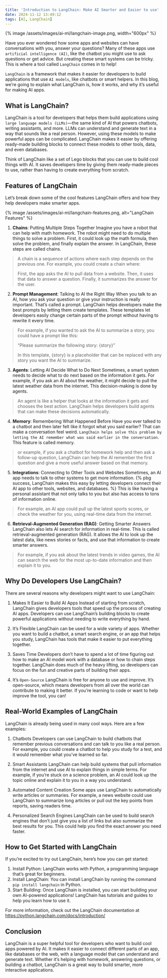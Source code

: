 ```yaml
---
title: 'Introduction to LangChain: Make AI Smarter and Easier to use'
date: 2024-11-12 13:49:12
tags: [AI, LangChain]
---
```


{% image /assets/images/ai-ml/langchain-image.png, width="600px" %}

Have you ever wondered how some apps and websites can have conversations with you, answer your questions? Many of these apps use `artificial intelligence (AI)`, like the chatbot you might use to ask questions or get advice. But creating these smart systems can be tricky. This is where a tool called `LangChain` comes in to help!

`LangChain` is a framework that makes it easier for developers to build applications that use `AI models`, like chatbots or smart helpers. In this blog, we’re going to explain what LangChain is, how it works, and why it’s useful for making AI apps.

## What is LangChain?
LangChain is a tool for developers that helps them build applications using `large language models (LLMs)`—the same kind of AI that powers chatbots, writing assistants, and more. LLMs can understand and generate text in a way that sounds like a real person. However, using these models to make powerful apps can be complicated. LangChain makes it easier by offering ready-made building blocks to connect these models to other tools, data, and even databases.

Think of LangChain like a set of Lego blocks that you can use to build cool things with AI. It saves developers time by giving them ready-made pieces to use, rather than having to create everything from scratch.

## Features of LangChain
Let’s break down some of the cool features LangChain offers and how they help developers make smarter apps.

{% image /assets/images/ai-ml/langchain-features.png, alt="LangChain Features" %}

1. **Chains**: Putting Multiple Steps Together
Imagine you have a robot that can help with math homework. The robot might need to do multiple things to solve a problem. First, it could look up the math formula, then solve the problem, and finally explain the answer. In LangChain, these steps are called chains.
> A chain is a sequence of actions where each step depends on the previous one. For example, you could create a chain where:
>
> First, the app asks the AI to pull data from a website.
> Then, it uses that data to answer a question.
> Finally, it summarizes the answer for the user.

2. **Prompt Management**: Talking to AI the Right Way
When you talk to an AI, how you ask your question or give your instruction is really important. That’s called a prompt. LangChain helps developers make the best prompts by letting them create templates. These templates let developers easily change certain parts of the prompt without having to rewrite it every time.
> For example, if you wanted to ask the AI to summarize a story, you could have a prompt like this:
>
> “Please summarize the following story: {story}”
>
> In this template, {story} is a placeholder that can be replaced with any story you want the AI to summarize.

3. **Agents**: Letting AI Decide What to Do Next
Sometimes, a smart system needs to decide what to do next based on the information it gets. For example, if you ask an AI about the weather, it might decide to pull the latest weather data from the internet. This decision-making is done by agents.
> An agent is like a helper that looks at the information it gets and chooses the best action. LangChain helps developers build agents that can make these decisions automatically.

4. **Memory**: Remembering What Happened Before
Have you ever talked to a chatbot and then later felt like it forgot what you said earlier? That can make a conversation feel weird. `LangChain helps solve this problem by letting the AI remember what was said earlier in the conversation`. This feature is called memory.
> or example, if you ask a chatbot for homework help and then ask a follow-up question, LangChain can help the AI remember the first question and give a more useful answer based on that memory.

5. **Integrations**: Connecting to Other Tools and Websites
Sometimes, an AI app needs to talk to other systems to get more information. {% pbg success, LangChain makes this easy by letting developers connect their AI app to other tools, websites, and databases. %} This is like having a personal assistant that not only talks to you but also has access to tons of information online.
> For example, an AI app could pull up the latest sports scores, or check the weather for you, using real-time data from the internet.

6. **Retrieval-Augmented Generation (RAG)**: Getting Smarter Answers
LangChain also lets AI search for information in real-time. This is called retrieval-augmented generation (RAG). It allows the AI to look up the latest data, like news stories or facts, and use that information to create smarter answers.
> For example, if you ask about the latest trends in video games, the AI can search the web for the most up-to-date information and then explain it to you.

## Why Do Developers Use LangChain?
There are several reasons why developers might want to use LangChain:

1. Makes It Easier to Build AI Apps
Instead of starting from scratch, LangChain gives developers tools that speed up the process of creating AI apps. Developers can use LangChain’s building blocks to create powerful applications without needing to write everything by hand.

2. It’s Flexible
LangChain can be used for a wide variety of apps. Whether you want to build a chatbot, a smart search engine, or an app that helps you study, LangChain has tools that make it easier to put everything together.

3. Saves Time
Developers don’t have to spend a lot of time figuring out how to make an AI model work with a database or how to chain steps together. LangChain does much of the heavy lifting, so developers can focus on the fun and creative parts of building their apps.

4. It’s `Open-Source`
LangChain is free for anyone to use and improve. It’s open-source, which means developers from all over the world can contribute to making it better. If you’re learning to code or want to help improve the tool, you can!

## Real-World Examples of LangChain

LangChain is already being used in many cool ways. Here are a few examples:

1. Chatbots
Developers can use LangChain to build chatbots that remember previous conversations and can talk to you like a real person. For example, you could create a chatbot to help you study for a test, and it would remember what you’ve learned so far.

2. Smart Assistants
LangChain can help build systems that pull information from the internet and use AI to explain things in simple terms. For example, if you’re stuck on a science problem, an AI could look up the topic online and explain it to you in a way you understand.

3. Automated Content Creation
Some apps use LangChain to automatically write articles or summaries. For example, a news website could use LangChain to summarize long articles or pull out the key points from reports, saving readers time.

4. Personalized Search Engines
LangChain can be used to build search engines that don’t just give you a list of links but also summarize the best results for you. This could help you find the exact answer you need faster.

## How to Get Started with LangChain
If you’re excited to try out LangChain, here’s how you can get started:

1. Install Python: LangChain works with Python, a programming language that’s great for beginners.
2. Install LangChain: You can install LangChain by running the command `pip install langchain` in Python.
3. Start Building: Once LangChain is installed, you can start building your own AI-powered applications! LangChain has tutorials and guides to help you learn how to use it. 

For more information, check out the LangChain documentation at https://python.langchain.com/docs/introduction/

## Conclusion
LangChain is a super helpful tool for developers who want to build cool apps powered by AI. It makes it easier to connect different parts of an app, like databases or the web, with a language model that can understand and generate text. Whether it’s helping with homework, answering questions, or building a chatbot, LangChain is a great way to build smarter, more interactive applications.
